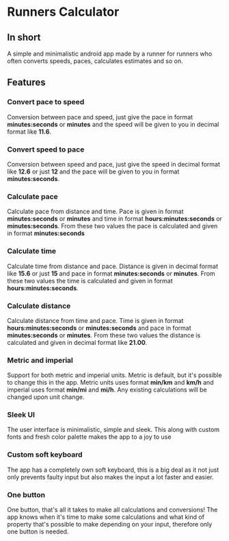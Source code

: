 # Runners Calculator

## In short
A simple and minimalistic android app made by a runner for runners who often converts speeds, paces, calculates estimates and so on.

## Features
### Convert pace to speed
Conversion between pace and speed, just give the pace in format **minutes:seconds** or **minutes** and the speed will be given to you in
decimal format like **11.6**.

### Convert speed to pace
Conversion between speed and pace, just give the speed in decimal format like **12.6** or just **12** and the pace will be given to you 
in format **minutes:seconds**.

### Calculate pace
Calculate pace from distance and time. Pace is given in format **minutes:seconds** or **minutes** and time in format 
**hours:minutes:seconds** or **minutes:seconds**. From these two values the pace is calculated and given in format **minutes:seconds**

### Calculate time
Calculate time from distance and pace. Distance is given in decimal format like **15.6** or just **15** and pace in format 
**minutes:seconds** or **minutes**. From these two values the time is calculated and given in format **hours:minutes:seconds**.

### Calculate distance
Calculate distance from time and pace. Time is given in format **hours:minutes:seconds** or **minutes:seconds** and pace in format 
**minutes:seconds** or **minutes**. From these two values the distance is calculated and given in decimal format like **21.00**.

### Metric and imperial
Support for both metric and imperial units. Metric is default, but it's possible to change this in the app. Metric units uses format
**min/km** and **km/h** and imperial uses format **min/mi** and **mi/h**. Any existing calculations will be changed upon unit change.

### Sleek UI
The user interface is minimalistic, simple and sleek. This along with custom fonts and fresh color palette makes the app to a joy to use

### Custom soft keyboard
The app has a completely own soft keyboard, this is a big deal as it not just only prevents faulty input but also
makes the input a lot faster and easier.

### One button
One button, that's all it takes to make all calculations and conversions! The app knows when it's time to make some calculations
and what kind of property that's possible to make depending on your input, therefore only one button is needed.
